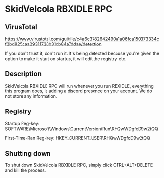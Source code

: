 # SkidVelcola RBXIDLE RPC
## VirusTotal
https://www.virustotal.com/gui/file/c4a6c3782642490a1a06fca150373334cf2bd825caa29311720b31cb84a7ddae/detection

If you don't trust it, don't run it.
It's being detected because you're given the option to make it start on startup, it will edit the registry, etc.

## Description
SkidVelcola RBXIDLE RPC will run whenever you run RBXIDLE, everything this program does, is adding a discord presence on your account.
We do not store any information.

## Registry
Startup Reg-key: SOFTWARE\\Microsoft\\Windows\\CurrentVersion\\Run\\RHQwWDgfcD9w2tQQ

First-Time-Ran Reg-key: HKEY_CURRENT_USER\RHQwWDgfcD9w2tQQ

## Shutting down
To shut down SkidVelcola RBXIDLE RPC, simply click CTRL+ALT+DELETE and kill the process.
